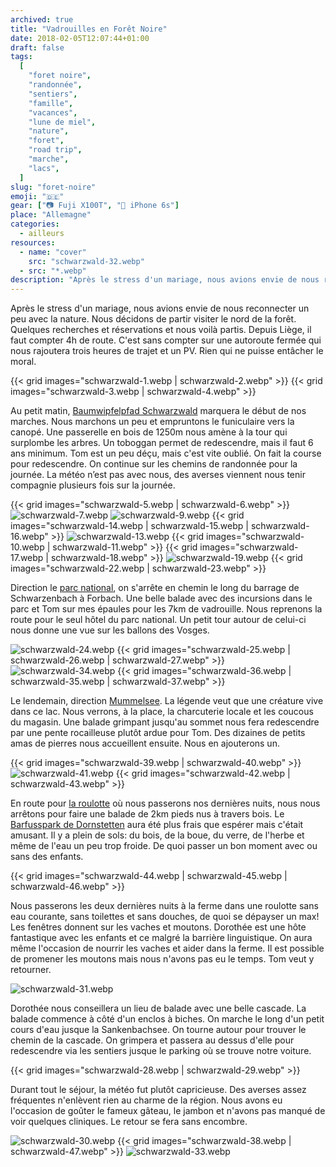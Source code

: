 ```yaml
---
archived: true
title: "Vadrouilles en Forêt Noire"
date: 2018-02-05T12:07:44+01:00
draft: false
tags:
  [
    "foret noire",
    "randonnée",
    "sentiers",
    "famille",
    "vacances",
    "lune de miel",
    "nature",
    "foret",
    "road trip",
    "marche",
    "lacs",
  ]
slug: "foret-noire"
emoji: "🇩🇪"
gear: ["📷 Fuji X100T", "📱 iPhone 6s"]
place: "Allemagne"
categories:
  - ailleurs
resources:
  - name: "cover"
    src: "schwarzwald-32.webp"
  - src: "*.webp"
description: "Après le stress d'un mariage, nous avions envie de nous reconnecter un peu avec la nature. Nous décidons de partir visiter le nord de la forêt. Quelques recherches et réservations et nous voilà partis. Depuis Liège, il faut compter 4h de route. C'est sans compter sur une autoroute fermée qui nous rajoutera trois heures de trajet et un PV. Rien qui ne puisse entâcher le moral."
---
```


Après le stress d'un mariage, nous avions envie de nous reconnecter un peu avec la nature. Nous décidons de partir visiter le nord de la forêt. Quelques recherches et réservations et nous voilà partis. Depuis Liège, il faut compter 4h de route. C'est sans compter sur une autoroute fermée qui nous rajoutera trois heures de trajet et un PV. Rien qui ne puisse entâcher le moral.

{{< grid images="schwarzwald-1.webp | schwarzwald-2.webp" >}}
{{< grid images="schwarzwald-3.webp | schwarzwald-4.webp" >}}

Au petit matin, [Baumwipfelpfad Schwarzwald](https://www.baumwipfelpfad-schwarzwald.de/schwarzwald/) marquera le début de nos marches. Nous marchons un peu et empruntons le funiculaire vers la canopé. Une passerelle en bois de 1250m nous amène à la tour qui surplombe les arbres. Un toboggan permet de redescendre, mais il faut 6 ans minimum. Tom est un peu déçu, mais c'est vite oublié. On fait la course pour redescendre. On continue sur les chemins de randonnée pour la journée. La météo n’est pas avec nous, des averses viennent nous tenir compagnie plusieurs fois sur la journée.

{{< grid images="schwarzwald-5.webp | schwarzwald-6.webp" >}}
![schwarzwald-7.webp](schwarzwald-7.webp)
![schwarzwald-9.webp](schwarzwald-9.webp)
{{< grid images="schwarzwald-14.webp | schwarzwald-15.webp | schwarzwald-16.webp" >}}
![schwarzwald-13.webp](schwarzwald-13.webp)
{{< grid images="schwarzwald-10.webp | schwarzwald-11.webp" >}}
{{< grid images="schwarzwald-17.webp | schwarzwald-18.webp" >}}
![schwarzwald-19.webp](schwarzwald-19.webp)
{{< grid images="schwarzwald-22.webp | schwarzwald-23.webp" >}}

Direction le [parc national](https://www.foretnoire.info/), on s'arrête en chemin le long du barrage de Schwarzenbach à Forbach. Une belle balade avec des incursions dans le parc et Tom sur mes épaules pour les 7km de vadrouille. Nous reprenons la route pour le seul hôtel du parc national. Un petit tour autour de celui-ci nous donne une vue sur les ballons des Vosges.

![schwarzwald-24.webp](schwarzwald-24.webp)
{{< grid images="schwarzwald-25.webp | schwarzwald-26.webp | schwarzwald-27.webp" >}}
![schwarzwald-34.webp](schwarzwald-34.webp)
{{< grid images="schwarzwald-36.webp | schwarzwald-35.webp | schwarzwald-37.webp" >}}

Le lendemain, direction [Mummelsee](https://www.seebach-tourismus.de/). La légende veut que une créature vive dans ce lac. Nous verrons, à la place, la charcuterie locale et les coucous du magasin. Une balade grimpant jusqu'au sommet nous fera redescendre par une pente rocailleuse plutôt ardue pour Tom. Des dizaines de petits amas de pierres nous accueillent ensuite. Nous en ajouterons un.

{{< grid images="schwarzwald-39.webp | schwarzwald-40.webp" >}}
![schwarzwald-41.webp](schwarzwald-41.webp)
{{< grid images="schwarzwald-42.webp | schwarzwald-43.webp" >}}

En route pour [la roulotte](https://www.ferienhof-hirschfeld.de/) où nous passerons nos dernières nuits, nous nous arrêtons pour faire une balade de 2km pieds nus à travers bois. Le [Barfusspark de Dornstetten](https://www.barfusspark.de/) aura été plus frais que espérer mais c'était amusant. Il y a plein de sols: du bois, de la boue, du verre, de l'herbe et même de l'eau un peu trop froide. De quoi passer un bon moment avec ou sans des enfants.

{{< grid images="schwarzwald-44.webp | schwarzwald-45.webp | schwarzwald-46.webp" >}}

Nous passerons les deux dernières nuits à la ferme dans une roulotte sans eau courante, sans toilettes et sans douches, de quoi se dépayser un max! Les fenêtres donnent sur les vaches et moutons. Dorothée est une hôte fantastique avec les enfants et ce malgré la barrière linguistique. On aura même l'occasion de nourrir les vaches et aider dans la ferme. Il est possible de promener les moutons mais nous n'avons pas eu le temps. Tom veut y retourner.

![schwarzwald-31.webp](schwarzwald-31.webp)

Dorothée nous conseillera un lieu de balade avec une belle cascade. La balade commence à côté d'un enclos à biches. On marche le long d'un petit cours d'eau jusque la Sankenbachsee. On tourne autour pour trouver le chemin de la cascade. On grimpera et passera au dessus d'elle pour redescendre via les sentiers jusque le parking où se trouve notre voiture.

{{< grid images="schwarzwald-28.webp | schwarzwald-29.webp" >}}

Durant tout le séjour, la météo fut plutôt capricieuse. Des averses assez fréquentes n'enlèvent rien au charme de la région. Nous avons eu l'occasion de goûter le fameux gâteau, le jambon et n'avons pas manqué de voir quelques cliniques. Le retour se fera sans encombre.

![schwarzwald-30.webp](schwarzwald-30.webp)
{{< grid images="schwarzwald-38.webp | schwarzwald-47.webp" >}}
![schwarzwald-33.webp](schwarzwald-33.webp)
